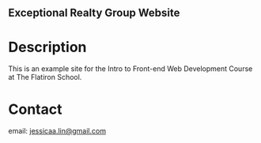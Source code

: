 Exceptional Realty Group Website
---

# Description

This is an example site for the Intro to Front-end Web Development Course at The Flatiron School.

# Contact

email: jessicaa.lin@gmail.com